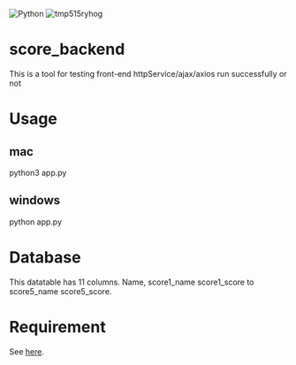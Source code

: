 ![Python](https://img.shields.io/badge/python-3670A0?style=for-the-badge&logo=python&logoColor=ffdd54)
![tmp515ryhog](https://user-images.githubusercontent.com/50435148/184502267-c8e6dcba-4455-4efb-ab6f-0d95e3f08a60.svg)
# score_backend
This is a tool for testing front-end httpService/ajax/axios run successfully or not

# Usage
## mac
python3 app.py

## windows
python app.py

# Database
This datatable has 11 columns. Name, score1_name score1_score to score5_name score5_score.

# Requirement
See [here](https://github.com/Rudy1021/score_backend/blob/main/requirement.txt).
